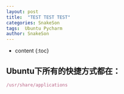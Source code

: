 ```yaml
---
layout: post
title:  "TEST TEST TEST"
categories: SnakeSon
tags:  Ubuntu Pycharm 
author: SnakeSon
---
```


* content
{:toc}

## Ubuntu下所有的快捷方式都在：
```js
/usr/share/applications
```